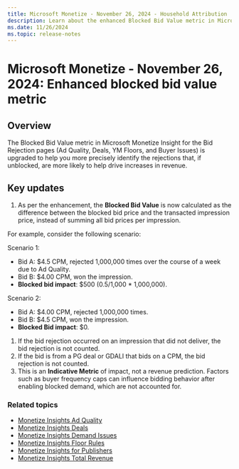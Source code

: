 ```yaml
---
title: Microsoft Monetize - November 26, 2024 - Household Attribution
description: Learn about the enhanced Blocked Bid Value metric in Microsoft Monetize Insight, helping identify impactful bid rejections to increase revenue.
ms.date: 11/26/2024
ms.topic: release-notes
---
```


# Microsoft Monetize - November 26, 2024: Enhanced blocked bid value metric

## Overview

The Blocked Bid Value metric in Microsoft Monetize Insight for the Bid Rejection pages (Ad Quality, Deals, YM Floors, and Buyer Issues) is upgraded to help you more precisely identify the rejections that, if unblocked, are more likely to help drive increases in revenue.

## Key updates

1. As per the enhancement, the **Blocked Bid Value** is now calculated as the difference between the blocked bid price and the transacted impression price, instead of summing all bid prices per impression.

For example, consider the following scenario:

Scenario 1:

- Bid A: $4.5 CPM, rejected 1,000,000 times over the course of a week due to Ad Quality.
- Bid B: $4.00 CPM, won the impression.
- **Blocked bid impact**: $500 (0.5/1,000 * 1,000,000).

Scenario 2:

- Bid A: $4.00 CPM, rejected 1,000,000 times.
- Bid B: $4.5 CPM, won the impression.
- **Blocked Bid impact**: $0.

1. If the bid rejection occurred on an impression that did not deliver, the bid rejection is not counted.
1. If the bid is from a PG deal or GDALI that bids on a CPM, the bid rejection is not counted.
1. This is an **Indicative Metric** of impact, not a revenue prediction. Factors such as buyer frequency caps can influence bidding behavior after enabling blocked demand, which are not accounted for.

### Related topics

- [Monetize Insights Ad Quality](monetize-insights-ad-quality.md)
- [Monetize Insights Deals](monetize-insights-deals.md)
- [Monetize Insights Demand Issues](monetize-insights-demand-issues.md)
- [Monetize Insights Floor Rules](monetize-insights-floor-rules.md)
- [Monetize Insights for Publishers](monetize-insights-for-publishers.md)
- [Monetize Insights Total Revenue](monetize-insights-total-revenue.md)